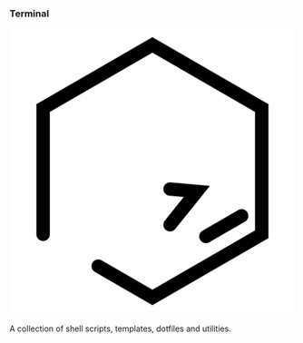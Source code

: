 ### Terminal

![terminal](https://raw.githubusercontent.com/nathaneltitane/terminal/master/terminal.svg)

A collection of shell scripts, templates, dotfiles and utilities.
